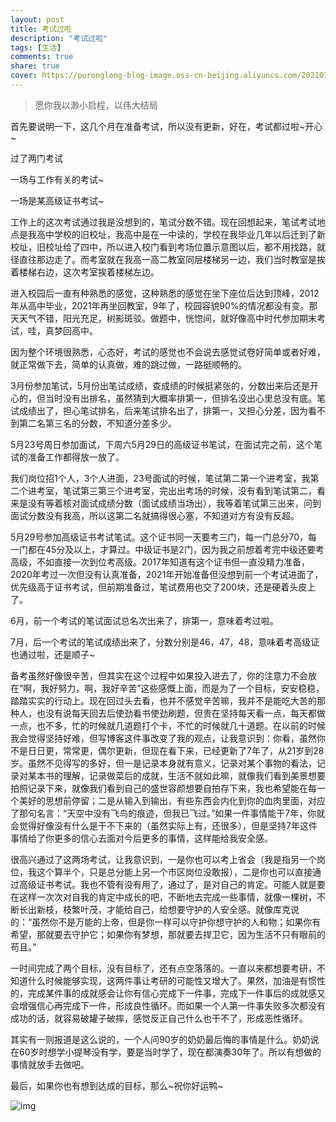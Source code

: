 ```yaml
---
layout: post
title: 考试过啦
description: "考试过啦"
tags: [生活]
comments: true
share: true
cover: https://puronglong-blog-image.oss-cn-beijing.aliyuncs.com/20210721170431.png
---
```


> 愿你我以渺小启程，以伟大结局

<!-- more -->

首先要说明一下，这几个月在准备考试，所以没有更新，好在，考试都过啦~开心~

过了两门考试

一场与工作有关的考试~

一场是某高级证书考试~

工作上的这次考试通过我是没想到的，笔试分数不错。现在回想起来，笔试考试地点是我高中学校的旧校址，我高中是在一中读的，学校在我毕业几年以后迁到了新校址，旧校址给了四中，所以进入校门看到考场位置示意图以后，都不用找路，就径直往那边走了。而考室就在我高一高二教室同层楼梯另一边，我们当时教室是挨着楼梯右边，这次考室挨着楼梯左边。

进入校园后一直有种熟悉的感觉，这种熟悉的感觉在坐下座位后达到顶峰，2012年从高中毕业，2021年再坐回教室，9年了，校园容貌90%的情况都没有变。那天天气不错，阳光充足，树影斑驳。做题中，恍惚间，就好像高中时代参加期末考试，哇，真梦回高中。

因为整个环境很熟悉，心态好，考试的感觉也不会说去感觉试卷好简单或者好难，就正常做下去，简单的认真做，难的跳过做，一路挺顺畅的。

3月份参加笔试，5月份出笔试成绩，查成绩的时候挺紧张的，分数出来后还是开心的，但当时没有出排名，虽然猜到大概率排第一，但排名没出心里总没有底。笔试成绩出了，担心笔试排名，后来笔试排名出了，排第一，又担心分差，因为看不到第二名第三名的分数，不知道分差多少。

5月23号周日参加面试，下周六5月29日的高级证书笔试，在面试完之前，这个笔试的准备工作都得放一放了。

我们岗位招1个人，3个人进面，23号面试的时候，笔试第二第一个进考室，我第二个进考室，笔试第三第三个进考室，完出出考场的时候，没有看到笔试第二，看来是没有等着核对面试成绩分数（面试成绩当场出），我等着笔试第三出来，问到面试分数没有我高，所以这第二名就搞得很心塞，不知道对方有没有反超。

5月29号参加高级证书考试笔试。这个证书同一天要考三门，每一门总分70，每一门都在45分及以上，才算过。中级证书是2门，因为我之前想着考完中级还要考高级，不如直接一次到位考高级。2017年知道有这个证书但一直没精力准备，2020年考过一次但没有认真准备，2021年开始准备但没想到前一个考试进面了，优先级高于证书考试，但前期准备过，笔试费用也交了200块，还是硬着头皮上了。

6月，前一个考试的笔试面试总名次出来了，排第一，意味着考过啦。

7月，后一个考试的笔试成绩出来了，分数分别是46，47，48，意味着考高级证也通过啦，还是顺子~

备考虽然好像很辛苦，但其实在这个过程中如果投入进去了，你的注意力不会放在“啊，我好努力，啊，我好辛苦”这些感慨上面，而是为了一个目标，安安稳稳，踏踏实实的行动上。现在回过头去看，也并不感觉辛苦嘛，我并不是能吃大苦的那种人，也没有说每天回去后使劲看书使劲刷题，但贵在坚持每天看一点，每天都做一点，也不多，忙的时候就几道题打个卡，不忙的时候就几十道题。在以前的时候我会觉得坚持好难，但写博客这件事改变了我的观点，让我意识到：你看，虽然你不是日日更，常常更，偶尔更新，但现在看下来，已经更新了7年了，从21岁到28岁。虽然不见得写的多好，但一是记录本身就有意义，记录对某个事物的看法，记录对某本书的理解，记录做菜后的成就，生活不就如此嘛，就像我们看到美景想要拍照记录下来，就像我们看到自己的盛世容颜想要自拍存下来，我也希望能在每一个美好的思想前停留；二是从输入到输出，有些东西会内化到你的血肉里面，对应了那句名言：“天空中没有飞鸟的痕迹，但我已飞过。”如果一件事情能干7年，你就会觉得好像没有什么是干不下来的（虽然实际上有，还很多），但是坚持7年这件事情给了你更多的信心去面对今后更多的事情，这样能给我安全感。

很高兴通过了这两场考试，让我意识到，一是你也可以考上省会（我是指另一个岗位，我这个算半个，只是总分能上另一个市区岗位没敢报），二是你也可以直接通过高级证书考试。我也不管有没有用了，通过了，是对自己的肯定。可能人就是要在这样一次次对自我的肯定中成长的吧，不断地去完成一些事情，就像一棵树，不断长出新枝，枝繁叶茂，才能给自己，给想要守护的人安全感。就像库克说的：“虽然你不是万能的上帝，但是你一样可以守护你想守护的人和物；如果你有希望，那就要去守护它；如果你有梦想，那就要去捍卫它，因为生活不只有眼前的苟且。”

一时间完成了两个目标，没有目标了，还有点空落落的。一直以来都想要考研，不知道什么时候能够实现，这两件事让考研的可能性又增大了。果然，加油是有惯性的，完成某件事的成就感会让你有信心完成下一件事，完成下一件事后的成就感又会增强信心再完成下一件，形成良性循环。而如果一个人第一件事失败多次都没有成功的话，就容易破罐子破摔，感觉反正自己什么也干不了，形成恶性循环。

其实有一则报道是这么说的，一个人问90岁的奶奶最后悔的事情是什么。奶奶说在60岁时想学小提琴没有学，要是当时学了，现在都演奏30年了。所以有想做的事情就放手去做吧。

最后，如果你也有想到达成的目标，那么~祝你好运鸭~

![img](https://puronglong-blog-image.oss-cn-beijing.aliyuncs.com/20210721171428.png)
